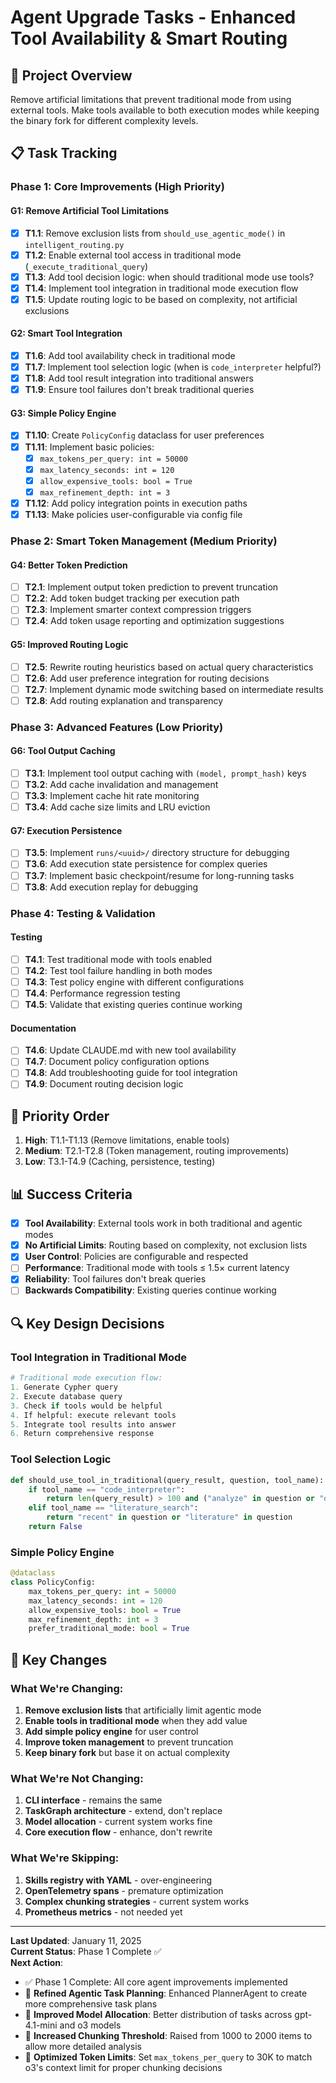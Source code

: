 # Agent Upgrade Tasks - Enhanced Tool Availability & Smart Routing

## 🎯 **Project Overview**
Remove artificial limitations that prevent traditional mode from using external tools. Make tools available to both execution modes while keeping the binary fork for different complexity levels.

## 📋 **Task Tracking**

### **Phase 1: Core Improvements (High Priority)**

#### **G1: Remove Artificial Tool Limitations**
- [x] **T1.1**: Remove exclusion lists from `should_use_agentic_mode()` in `intelligent_routing.py`
- [x] **T1.2**: Enable external tool access in traditional mode (`_execute_traditional_query`)
- [x] **T1.3**: Add tool decision logic: when should traditional mode use tools?
- [x] **T1.4**: Implement tool integration in traditional mode execution flow
- [x] **T1.5**: Update routing logic to be based on complexity, not artificial exclusions

#### **G2: Smart Tool Integration**
- [x] **T1.6**: Add tool availability check in traditional mode
- [x] **T1.7**: Implement tool selection logic (when is `code_interpreter` helpful?)
- [x] **T1.8**: Add tool result integration into traditional answers
- [x] **T1.9**: Ensure tool failures don't break traditional queries

#### **G3: Simple Policy Engine**
- [x] **T1.10**: Create `PolicyConfig` dataclass for user preferences
- [x] **T1.11**: Implement basic policies:
  - [x] `max_tokens_per_query: int = 50000`
  - [x] `max_latency_seconds: int = 120`
  - [x] `allow_expensive_tools: bool = True`
  - [x] `max_refinement_depth: int = 3`
- [x] **T1.12**: Add policy integration points in execution paths
- [x] **T1.13**: Make policies user-configurable via config file

### **Phase 2: Smart Token Management (Medium Priority)**

#### **G4: Better Token Prediction**
- [ ] **T2.1**: Implement output token prediction to prevent truncation
- [ ] **T2.2**: Add token budget tracking per execution path
- [ ] **T2.3**: Implement smarter context compression triggers
- [ ] **T2.4**: Add token usage reporting and optimization suggestions

#### **G5: Improved Routing Logic**
- [ ] **T2.5**: Rewrite routing heuristics based on actual query characteristics
- [ ] **T2.6**: Add user preference integration for routing decisions
- [ ] **T2.7**: Implement dynamic mode switching based on intermediate results
- [ ] **T2.8**: Add routing explanation and transparency

### **Phase 3: Advanced Features (Low Priority)**

#### **G6: Tool Output Caching**
- [ ] **T3.1**: Implement tool output caching with `(model, prompt_hash)` keys
- [ ] **T3.2**: Add cache invalidation and management
- [ ] **T3.3**: Implement cache hit rate monitoring
- [ ] **T3.4**: Add cache size limits and LRU eviction

#### **G7: Execution Persistence**
- [ ] **T3.5**: Implement `runs/<uuid>/` directory structure for debugging
- [ ] **T3.6**: Add execution state persistence for complex queries
- [ ] **T3.7**: Implement basic checkpoint/resume for long-running tasks
- [ ] **T3.8**: Add execution replay for debugging

### **Phase 4: Testing & Validation**

#### **Testing**
- [ ] **T4.1**: Test traditional mode with tools enabled
- [ ] **T4.2**: Test tool failure handling in both modes
- [ ] **T4.3**: Test policy engine with different configurations
- [ ] **T4.4**: Performance regression testing
- [ ] **T4.5**: Validate that existing queries continue working

#### **Documentation**
- [ ] **T4.6**: Update CLAUDE.md with new tool availability
- [ ] **T4.7**: Document policy configuration options
- [ ] **T4.8**: Add troubleshooting guide for tool integration
- [ ] **T4.9**: Document routing decision logic

## 🎯 **Priority Order**
1. **High**: T1.1-T1.13 (Remove limitations, enable tools)
2. **Medium**: T2.1-T2.8 (Token management, routing improvements)
3. **Low**: T3.1-T4.9 (Caching, persistence, testing)

## 📊 **Success Criteria**
- [x] **Tool Availability**: External tools work in both traditional and agentic modes
- [x] **No Artificial Limits**: Routing based on complexity, not exclusion lists
- [x] **User Control**: Policies are configurable and respected
- [ ] **Performance**: Traditional mode with tools ≤ 1.5× current latency
- [x] **Reliability**: Tool failures don't break queries
- [ ] **Backwards Compatibility**: Existing queries continue working

## 🔍 **Key Design Decisions**

### **Tool Integration in Traditional Mode**
```python
# Traditional mode execution flow:
1. Generate Cypher query
2. Execute database query
3. Check if tools would be helpful
4. If helpful: execute relevant tools
5. Integrate tool results into answer
6. Return comprehensive response
```

### **Tool Selection Logic**
```python
def should_use_tool_in_traditional(query_result, question, tool_name):
    if tool_name == "code_interpreter":
        return len(query_result) > 100 and ("analyze" in question or "distribution" in question)
    elif tool_name == "literature_search":
        return "recent" in question or "literature" in question
    return False
```

### **Simple Policy Engine**
```python
@dataclass
class PolicyConfig:
    max_tokens_per_query: int = 50000
    max_latency_seconds: int = 120
    allow_expensive_tools: bool = True
    max_refinement_depth: int = 3
    prefer_traditional_mode: bool = True
```

## 📝 **Key Changes**

### **What We're Changing**:
1. **Remove exclusion lists** that artificially limit agentic mode
2. **Enable tools in traditional mode** when they add value
3. **Add simple policy engine** for user control
4. **Improve token management** to prevent truncation
5. **Keep binary fork** but base it on actual complexity

### **What We're Not Changing**:
1. **CLI interface** - remains the same
2. **TaskGraph architecture** - extend, don't replace
3. **Model allocation** - current system works fine
4. **Core execution flow** - enhance, don't rewrite

### **What We're Skipping**:
1. **Skills registry with YAML** - over-engineering
2. **OpenTelemetry spans** - premature optimization
3. **Complex chunking strategies** - current system works
4. **Prometheus metrics** - not needed yet

---

**Last Updated**: January 11, 2025  
**Current Status**: Phase 1 Complete ✅  
**Next Action**: 
- ✅ Phase 1 Complete: All core agent improvements implemented
- 🔧 **Refined Agentic Task Planning**: Enhanced PlannerAgent to create more comprehensive task plans
- 🔧 **Improved Model Allocation**: Better distribution of tasks across gpt-4.1-mini and o3 models
- 🔧 **Increased Chunking Threshold**: Raised from 1000 to 2000 items to allow more detailed analysis
- 🔧 **Optimized Token Limits**: Set `max_tokens_per_query` to 30K to match o3's context limit for proper chunking decisions